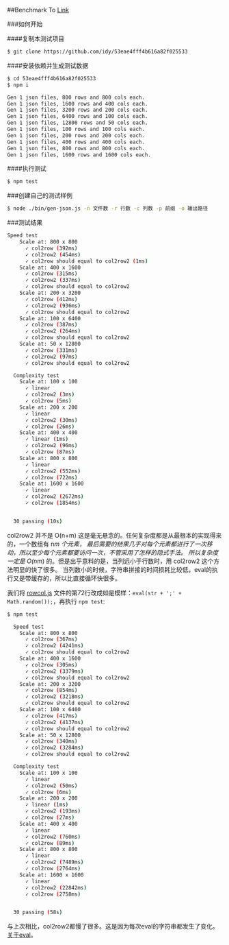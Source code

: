 ##Benchmark To [Link](http://cnodejs.org/topic/53eae4fff4b616a82f025533)

###如何开始

####复制本测试项目
```sh
$ git clone https://github.com/idy/53eae4fff4b616a82f025533
```

####安装依赖并生成测试数据
```sh
$ cd 53eae4fff4b616a82f025533
$ npm i

Gen 1 json files, 800 rows and 800 cols each.
Gen 1 json files, 1600 rows and 400 cols each.
Gen 1 json files, 3200 rows and 200 cols each.
Gen 1 json files, 6400 rows and 100 cols each.
Gen 1 json files, 12800 rows and 50 cols each.
Gen 1 json files, 100 rows and 100 cols each.
Gen 1 json files, 200 rows and 200 cols each.
Gen 1 json files, 400 rows and 400 cols each.
Gen 1 json files, 800 rows and 800 cols each.
Gen 1 json files, 1600 rows and 1600 cols each.
```

####执行测试
```sh
$ npm test
```

###创建自己的测试样例
```sh
$ node ./bin/gen-json.js -n 文件数 -r 行数 -c 列数 -p 前缀 -o 输出路径
```

###测试结果
```sh
Speed test
    Scale at: 800 x 800
      ✓ col2row (392ms)
      ✓ col2row2 (454ms)
      ✓ col2row should equal to col2row2 (1ms)
    Scale at: 400 x 1600
      ✓ col2row (315ms)
      ✓ col2row2 (337ms)
      ✓ col2row should equal to col2row2
    Scale at: 200 x 3200
      ✓ col2row (412ms)
      ✓ col2row2 (936ms)
      ✓ col2row should equal to col2row2
    Scale at: 100 x 6400
      ✓ col2row (387ms)
      ✓ col2row2 (264ms)
      ✓ col2row should equal to col2row2
    Scale at: 50 x 12800
      ✓ col2row (331ms)
      ✓ col2row2 (97ms)
      ✓ col2row should equal to col2row2

  Complexity test
    Scale at: 100 x 100
      ✓ linear
      ✓ col2row2 (3ms)
      ✓ col2row (5ms)
    Scale at: 200 x 200
      ✓ linear
      ✓ col2row2 (30ms)
      ✓ col2row (26ms)
    Scale at: 400 x 400
      ✓ linear (1ms)
      ✓ col2row2 (96ms)
      ✓ col2row (87ms)
    Scale at: 800 x 800
      ✓ linear
      ✓ col2row2 (552ms)
      ✓ col2row (722ms)
    Scale at: 1600 x 1600
      ✓ linear
      ✓ col2row2 (2672ms)
      ✓ col2row (1854ms)


  30 passing (10s)
```

col2row2 并不是 O(n+m) 这是毫无悬念的。任何复杂度都是从最根本的实现得来的，一个数组有 n*m 个元素，
最后需要的结果几乎对每个元素都进行了一次移动，所以至少每个元素都要访问一次，不管采用了怎样的隐式手法。
所以复杂度一定是 O(n*m) 的。但是出乎意料的是，当列远小于行数时，用 col2row2 这个方法明显的快了很多。
当列数小的时候，字符串拼接的时间损耗比较低，eval的执行又是带缓存的，所以比直接循环快很多。

我们将 [rowcol.js](https://github.com/bsspirit/ape-algorithm/blob/master/rowcol.js) 
文件的第72行改成如是模样：`eval(str + ';' + Math.random());`，再执行 `npm test`:
```sh
$ npm test

  Speed test
    Scale at: 800 x 800
      ✓ col2row (367ms)
      ✓ col2row2 (4241ms)
      ✓ col2row should equal to col2row2
    Scale at: 400 x 1600
      ✓ col2row (305ms)
      ✓ col2row2 (3379ms)
      ✓ col2row should equal to col2row2
    Scale at: 200 x 3200
      ✓ col2row (854ms)
      ✓ col2row2 (3218ms)
      ✓ col2row should equal to col2row2
    Scale at: 100 x 6400
      ✓ col2row (417ms)
      ✓ col2row2 (4137ms)
      ✓ col2row should equal to col2row2
    Scale at: 50 x 12800
      ✓ col2row (340ms)
      ✓ col2row2 (3284ms)
      ✓ col2row should equal to col2row2

  Complexity test
    Scale at: 100 x 100
      ✓ linear
      ✓ col2row2 (50ms)
      ✓ col2row (6ms)
    Scale at: 200 x 200
      ✓ linear (1ms)
      ✓ col2row2 (193ms)
      ✓ col2row (27ms)
    Scale at: 400 x 400
      ✓ linear
      ✓ col2row2 (760ms)
      ✓ col2row (89ms)
    Scale at: 800 x 800
      ✓ linear
      ✓ col2row2 (7489ms)
      ✓ col2row (2764ms)
    Scale at: 1600 x 1600
      ✓ linear
      ✓ col2row2 (22842ms)
      ✓ col2row (2758ms)


  30 passing (58s)
```
与上次相比，col2row2都慢了很多。这是因为每次eval的字符串都发生了变化。
[关于eval](http://moduscreate.com/javascript-performance-tips-tricks/)。
